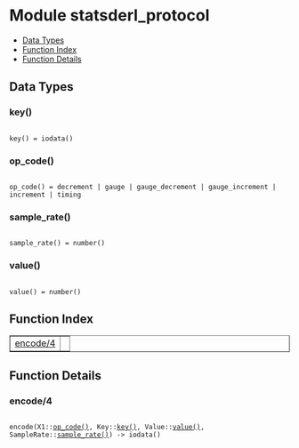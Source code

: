 

# Module statsderl_protocol #
* [Data Types](#types)
* [Function Index](#index)
* [Function Details](#functions)

<a name="types"></a>

## Data Types ##




### <a name="type-key">key()</a> ###


<pre><code>
key() = iodata()
</code></pre>




### <a name="type-op_code">op_code()</a> ###


<pre><code>
op_code() = decrement | gauge | gauge_decrement | gauge_increment | increment | timing
</code></pre>




### <a name="type-sample_rate">sample_rate()</a> ###


<pre><code>
sample_rate() = number()
</code></pre>




### <a name="type-value">value()</a> ###


<pre><code>
value() = number()
</code></pre>

<a name="index"></a>

## Function Index ##


<table width="100%" border="1" cellspacing="0" cellpadding="2" summary="function index"><tr><td valign="top"><a href="#encode-4">encode/4</a></td><td></td></tr></table>


<a name="functions"></a>

## Function Details ##

<a name="encode-4"></a>

### encode/4 ###

<pre><code>
encode(X1::<a href="#type-op_code">op_code()</a>, Key::<a href="#type-key">key()</a>, Value::<a href="#type-value">value()</a>, SampleRate::<a href="#type-sample_rate">sample_rate()</a>) -&gt; iodata()
</code></pre>
<br />

